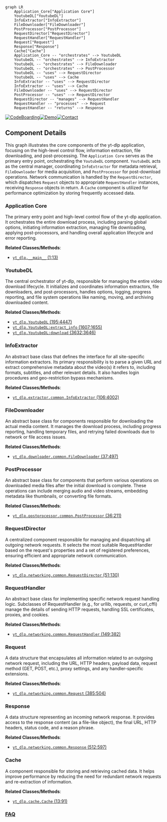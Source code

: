 ```mermaid
graph LR
    Application_Core["Application Core"]
    YoutubeDL["YoutubeDL"]
    InfoExtractor["InfoExtractor"]
    FileDownloader["FileDownloader"]
    PostProcessor["PostProcessor"]
    RequestDirector["RequestDirector"]
    RequestHandler["RequestHandler"]
    Request["Request"]
    Response["Response"]
    Cache["Cache"]
    Application_Core -- "orchestrates" --> YoutubeDL
    YoutubeDL -- "orchestrates" --> InfoExtractor
    YoutubeDL -- "orchestrates" --> FileDownloader
    YoutubeDL -- "orchestrates" --> PostProcessor
    YoutubeDL -- "uses" --> RequestDirector
    YoutubeDL -- "uses" --> Cache
    InfoExtractor -- "uses" --> RequestDirector
    InfoExtractor -- "uses" --> Cache
    FileDownloader -- "uses" --> RequestDirector
    PostProcessor -- "uses" --> RequestDirector
    RequestDirector -- "manages" --> RequestHandler
    RequestHandler -- "processes" --> Request
    RequestHandler -- "returns" --> Response
```
[![CodeBoarding](https://img.shields.io/badge/Generated%20by-CodeBoarding-9cf?style=flat-square)](https://github.com/CodeBoarding/CodeBoarding)[![Demo](https://img.shields.io/badge/Try%20our-Demo-blue?style=flat-square)](https://www.codeboarding.org/demo)[![Contact](https://img.shields.io/badge/Contact%20us%20-%20contact@codeboarding.org-lightgrey?style=flat-square)](mailto:contact@codeboarding.org)

## Component Details

This graph illustrates the core components of the yt-dlp application, focusing on the high-level control flow, information extraction, file downloading, and post-processing. The `Application Core` serves as the primary entry point, orchestrating the `YoutubeDL` component. `YoutubeDL` acts as the central manager, coordinating `InfoExtractor` for metadata retrieval, `FileDownloader` for media acquisition, and `PostProcessor` for post-download operations. Network communication is handled by the `RequestDirector`, which dispatches `Request` objects to appropriate `RequestHandler` instances, receiving `Response` objects in return. A `Cache` component is utilized for performance optimization by storing frequently accessed data.

### Application Core
The primary entry point and high-level control flow of the yt-dlp application. It orchestrates the entire download process, including parsing global options, initiating information extraction, managing file downloading, applying post-processors, and handling overall application lifecycle and error reporting.


**Related Classes/Methods**:

- <a href="https://github.com/yt-dlp/yt-dlp/blob/master/yt_dlp/__main__.py#L1-L13" target="_blank" rel="noopener noreferrer">`yt_dlp.__main__` (1:13)</a>


### YoutubeDL
The central orchestrator of yt-dlp, responsible for managing the entire video download lifecycle. It initializes and coordinates information extractors, file downloaders, and post-processors, handles options, logging, progress reporting, and file system operations like naming, moving, and archiving downloaded content.


**Related Classes/Methods**:

- <a href="https://github.com/yt-dlp/yt-dlp/blob/master/yt_dlp/YoutubeDL.py#L195-L4447" target="_blank" rel="noopener noreferrer">`yt_dlp.YoutubeDL` (195:4447)</a>
- <a href="https://github.com/yt-dlp/yt-dlp/blob/master/yt_dlp/YoutubeDL.py#L1607-L1655" target="_blank" rel="noopener noreferrer">`yt_dlp.YoutubeDL:extract_info` (1607:1655)</a>
- <a href="https://github.com/yt-dlp/yt-dlp/blob/master/yt_dlp/YoutubeDL.py#L3632-L3646" target="_blank" rel="noopener noreferrer">`yt_dlp.YoutubeDL:download` (3632:3646)</a>


### InfoExtractor
An abstract base class that defines the interface for all site-specific information extractors. Its primary responsibility is to parse a given URL and extract comprehensive metadata about the video(s) it refers to, including formats, subtitles, and other relevant details. It also handles login procedures and geo-restriction bypass mechanisms.


**Related Classes/Methods**:

- <a href="https://github.com/yt-dlp/yt-dlp/blob/master/yt_dlp/extractor/common.py#L106-L4002" target="_blank" rel="noopener noreferrer">`yt_dlp.extractor.common.InfoExtractor` (106:4002)</a>


### FileDownloader
An abstract base class for components responsible for downloading the actual media content. It manages the download process, including progress reporting, handling temporary files, and retrying failed downloads due to network or file access issues.


**Related Classes/Methods**:

- <a href="https://github.com/yt-dlp/yt-dlp/blob/master/yt_dlp/downloader/common.py#L37-L497" target="_blank" rel="noopener noreferrer">`yt_dlp.downloader.common.FileDownloader` (37:497)</a>


### PostProcessor
An abstract base class for components that perform various operations on downloaded media files after the initial download is complete. These operations can include merging audio and video streams, embedding metadata like thumbnails, or converting file formats.


**Related Classes/Methods**:

- <a href="https://github.com/yt-dlp/yt-dlp/blob/master/yt_dlp/postprocessor/common.py#L36-L211" target="_blank" rel="noopener noreferrer">`yt_dlp.postprocessor.common.PostProcessor` (36:211)</a>


### RequestDirector
A centralized component responsible for managing and dispatching all outgoing network requests. It selects the most suitable RequestHandler based on the request's properties and a set of registered preferences, ensuring efficient and appropriate network communication.


**Related Classes/Methods**:

- <a href="https://github.com/yt-dlp/yt-dlp/blob/master/yt_dlp/networking/common.py#L51-L130" target="_blank" rel="noopener noreferrer">`yt_dlp.networking.common.RequestDirector` (51:130)</a>


### RequestHandler
An abstract base class for implementing specific network request handling logic. Subclasses of RequestHandler (e.g., for urllib, requests, or curl_cffi) manage the details of sending HTTP requests, handling SSL certificates, proxies, and cookies.


**Related Classes/Methods**:

- <a href="https://github.com/yt-dlp/yt-dlp/blob/master/yt_dlp/networking/common.py#L149-L382" target="_blank" rel="noopener noreferrer">`yt_dlp.networking.common.RequestHandler` (149:382)</a>


### Request
A data structure that encapsulates all information related to an outgoing network request, including the URL, HTTP headers, payload data, request method (GET, POST, etc.), proxy settings, and any handler-specific extensions.


**Related Classes/Methods**:

- <a href="https://github.com/yt-dlp/yt-dlp/blob/master/yt_dlp/networking/common.py#L385-L504" target="_blank" rel="noopener noreferrer">`yt_dlp.networking.common.Request` (385:504)</a>


### Response
A data structure representing an incoming network response. It provides access to the response content (as a file-like object), the final URL, HTTP headers, status code, and a reason phrase.


**Related Classes/Methods**:

- <a href="https://github.com/yt-dlp/yt-dlp/blob/master/yt_dlp/networking/common.py#L512-L597" target="_blank" rel="noopener noreferrer">`yt_dlp.networking.common.Response` (512:597)</a>


### Cache
A component responsible for storing and retrieving cached data. It helps improve performance by reducing the need for redundant network requests and re-extraction of information.


**Related Classes/Methods**:

- <a href="https://github.com/yt-dlp/yt-dlp/blob/master/yt_dlp/cache.py#L13-L91" target="_blank" rel="noopener noreferrer">`yt_dlp.cache.Cache` (13:91)</a>




### [FAQ](https://github.com/CodeBoarding/GeneratedOnBoardings/tree/main?tab=readme-ov-file#faq)